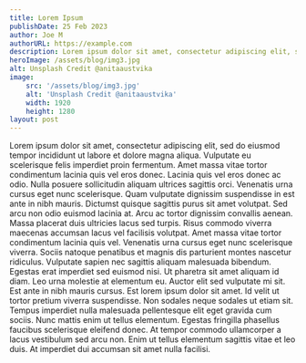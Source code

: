 ```yaml
---
title: Lorem Ipsum
publishDate: 25 Feb 2023
author: Joe M
authorURL: https://example.com
description: Lorem ipsum dolor sit amet, consectetur adipiscing elit, sed do eiusmod tempor incididunt ut labore et dolore magna aliqua. Ut enim ad minim veniam, quis nostrud exercitation ullamco laboris nisi ut aliquip ex ea commodo consequat.
heroImage: /assets/blog/img3.jpg
alt: Unsplash Credit @anitaaustvika
image:
    src: '/assets/blog/img3.jpg'
    alt: 'Unsplash Credit @anitaaustvika'
    width: 1920
    height: 1280
layout: post
---
```


Lorem ipsum dolor sit amet, consectetur adipiscing elit, sed do eiusmod tempor incididunt ut labore et dolore magna aliqua. Vulputate eu scelerisque felis imperdiet proin fermentum. Amet massa vitae tortor condimentum lacinia quis vel eros donec. Lacinia quis vel eros donec ac odio. Nulla posuere sollicitudin aliquam ultrices sagittis orci. Venenatis urna cursus eget nunc scelerisque. Quam vulputate dignissim suspendisse in est ante in nibh mauris. Dictumst quisque sagittis purus sit amet volutpat. Sed arcu non odio euismod lacinia at. Arcu ac tortor dignissim convallis aenean. Massa placerat duis ultricies lacus sed turpis. Risus commodo viverra maecenas accumsan lacus vel facilisis volutpat. Amet massa vitae tortor condimentum lacinia quis vel. Venenatis urna cursus eget nunc scelerisque viverra. Sociis natoque penatibus et magnis dis parturient montes nascetur ridiculus. Vulputate sapien nec sagittis aliquam malesuada bibendum. Egestas erat imperdiet sed euismod nisi. Ut pharetra sit amet aliquam id diam. Leo urna molestie at elementum eu. Auctor elit sed vulputate mi sit. Est ante in nibh mauris cursus. Est lorem ipsum dolor sit amet. Id velit ut tortor pretium viverra suspendisse. Non sodales neque sodales ut etiam sit. Tempus imperdiet nulla malesuada pellentesque elit eget gravida cum sociis. Nunc mattis enim ut tellus elementum. Egestas fringilla phasellus faucibus scelerisque eleifend donec. At tempor commodo ullamcorper a lacus vestibulum sed arcu non. Enim ut tellus elementum sagittis vitae et leo duis. At imperdiet dui accumsan sit amet nulla facilisi.